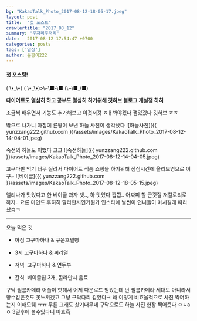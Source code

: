 ```yaml
---
bg: "KakaoTalk_Photo_2017-08-12-18-05-17.jpeg"
layout: post
title:  "첫 포스트"
crawlertitle: "2017_08_12"
summary: "주저리주저리"
date:   2017-08-12 17:54:47 +0700
categories: posts
tags: ['일상']
author: 윤짱이222
---
```


<h4> 첫 포스팅!</h4>

\( \•\_\•\) 
\( \•\_\•\)\>\⌐\■\-\■ 
\(\⌐\■\_\■\)



**다이어트도 열심히 하고 공부도 열심히 하기위해 깃허브 블로그 개설잼 히히**


조금씩 배우면서 기능도 추가해보고 이것저것 ㅎㅐ봐야겠다 잼있겠다 깃허브 ㅎㅎ 





밖으로 나가니 아침에 룐짱이 보낸 하늘 사진이 생각났다 
![하늘사진]({{ yunzzang222.github.com }}/assets/images/KakaoTalk_Photo_2017-08-12-14-04-01.jpeg)




죽전의 하늘도 이뻤다 크크
![죽전하늘]({{ yunzzang222.github.com }}/assets/images/KakaoTalk_Photo_2017-08-12-14-04-05.jpeg)




고구마만 먹기 너무 질려서 다이어트 식품 쇼핑을 하기위해 점심시간에 올리브영으로 이꾸~ 
![베이글]({{ yunzzang222.github.com }}/assets/images/KakaoTalk_Photo_2017-08-12-18-05-15.jpeg)

앨리나가 맛있다고 한 베이글 과자 겟..,
하 맛있다 쫩쫩..
어짜피 할 군것질 저칼로리로 하자.. 요론 마인드 후히히
깔라만시인가뭔가 인스타에 날씬이 언니들이 마시길래 따라샀슴ㅋ







---
오늘 먹은 것 



- 아점
  고구마하나 & 구운호밀빵



- 3시
  고구마하나 & 씨리얼




- 저녁
  고구마하나 & 연두부




- 간식
  베이글칩 3개, 깔라만시 음료












구닥 필름카메라 어플이 핫해서 어제 다운로드 받았는데
난 필름카메라 세대도 아니라서 향수같은것도 못느끼겠고 그냥 구닥다리 같았다ㅋ
왜 이렇게 비효율적으로 사진 찍어하는지 이해모퉤 ㅠㅠ 무튼 그래도 샀기때무네
구닥으로도 하늘 사진 한장 찍어줏다 ㅇㅅaㅇ 3일후에 볼수있다니 따흐흑
